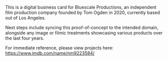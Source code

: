This is a digital business card for Bluescale Productions, an independent film production company founded by Tom Ogden in 2020, currently based out of Los Angeles.

Next steps include syncing this proof-of-concept to the intended domain, alongside any image or filmic treatments showcasing various products over the last four years. 

For immediate reference, please view projects here: https://www.imdb.com/name/nm9223584/
